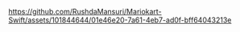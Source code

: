 


https://github.com/RushdaMansuri/Mariokart-Swift/assets/101844644/01e46e20-7a61-4eb7-ad0f-bff64043213e

